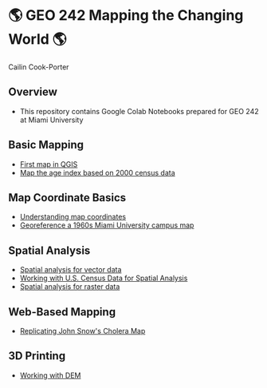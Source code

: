 # 🌎 GEO 242 Mapping the Changing World 🌎

Cailin Cook-Porter

## Overview
- This repository contains Google Colab Notebooks prepared for GEO 242 at Miami University

## Basic Mapping

  - [First map in QGIS](https://github.com/cookpoca/gis-project-portfolio-geo242/blob/main/Basic_Mapping/First_QGIS_Mapping.ipynb)
  - [Map the age index based on 2000 census data](https://github.com/cookpoca/gis-project-portfolio-geo242/blob/main/Basic_Mapping/Filtering_Spatial_Data.ipynb)

## Map Coordinate Basics

- [Understanding map coordinates](https://github.com/cookpoca/gis-project-portfolio-geo242/blob/main/Map_Coordinate_Basics/Map_Projections.ipynb)
- [Georeference a 1960s Miami University campus map](https://github.com/cookpoca/gis-project-portfolio-geo242/blob/main/Map_Coordinate_Basics/Georeferencing.ipynb)

## Spatial Analysis

- [Spatial analysis for vector data](https://github.com/cookpoca/gis-project-portfolio-geo242/blob/main/Spatial_Analysis/Replicating_Snow_Cholera_Map.ipynb)
- [Working with U.S. Census Data for Spatial Analysis](https://github.com/cookpoca/gis-project-portfolio-geo242/blob/main/Spatial_Analysis/Working_With_Census_Data.ipynb)
- [Spatial analysis for raster data](https://github.com/cookpoca/gis-project-portfolio-geo242/blob/main/Spatial_Analysis/Mapping_Parcel_Slopes.ipynb)

## Web-Based Mapping
- [Replicating John Snow's Cholera Map](https://miamioh.maps.arcgis.com/apps/instant/sidebar/index.html?appid=23589e563cc24a76a2fd24da3224b6e2)

## 3D Printing
- [Working with DEM](https://github.com/cookpoca/gis-project-portfolio-geo242/blob/main/3D_Printing/DEM_Our_World_in_3D.ipynb)
